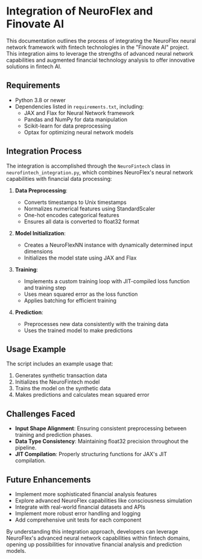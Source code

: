 # Integration of NeuroFlex and Finovate AI

This documentation outlines the process of integrating the NeuroFlex neural network framework with fintech technologies in the "Finovate AI" project. This integration aims to leverage the strengths of advanced neural network capabilities and augmented financial technology analysis to offer innovative solutions in fintech AI.

## Requirements

- Python 3.8 or newer
- Dependencies listed in `requirements.txt`, including:
  - JAX and Flax for Neural Network framework
  - Pandas and NumPy for data manipulation
  - Scikit-learn for data preprocessing
  - Optax for optimizing neural network models

## Integration Process

The integration is accomplished through the `NeuroFintech` class in `neurofintech_integration.py`, which combines NeuroFlex's neural network capabilities with financial data processing:

1. **Data Preprocessing**:
   - Converts timestamps to Unix timestamps
   - Normalizes numerical features using StandardScaler
   - One-hot encodes categorical features
   - Ensures all data is converted to float32 format

2. **Model Initialization**:
   - Creates a NeuroFlexNN instance with dynamically determined input dimensions
   - Initializes the model state using JAX and Flax

3. **Training**:
   - Implements a custom training loop with JIT-compiled loss function and training step
   - Uses mean squared error as the loss function
   - Applies batching for efficient training

4. **Prediction**:
   - Preprocesses new data consistently with the training data
   - Uses the trained model to make predictions

## Usage Example

The script includes an example usage that:
1. Generates synthetic transaction data
2. Initializes the NeuroFintech model
3. Trains the model on the synthetic data
4. Makes predictions and calculates mean squared error

## Challenges Faced

- **Input Shape Alignment**: Ensuring consistent preprocessing between training and prediction phases.
- **Data Type Consistency**: Maintaining float32 precision throughout the pipeline.
- **JIT Compilation**: Properly structuring functions for JAX's JIT compilation.

## Future Enhancements

- Implement more sophisticated financial analysis features
- Explore advanced NeuroFlex capabilities like consciousness simulation
- Integrate with real-world financial datasets and APIs
- Implement more robust error handling and logging
- Add comprehensive unit tests for each component

By understanding this integration approach, developers can leverage NeuroFlex's advanced neural network capabilities within fintech domains, opening up possibilities for innovative financial analysis and prediction models.
